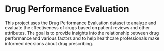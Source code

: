 # Drug Performance Evaluation

This project uses the Drug Performance Evaluation dataset to analyze and evaluate the effectiveness of drugs based on patient reviews and other attributes. The goal is to provide insights into the relationship between drug performance and various factors and to help healthcare professionals make informed decisions about drug prescribing.
